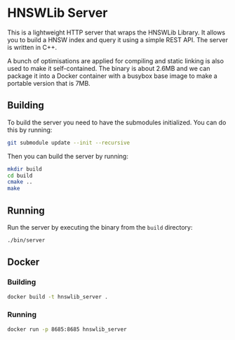 # HNSWLib Server

This is a lightweight HTTP server that wraps the HNSWLib Library. It allows you to build a HNSW index and query it using a simple REST API. The server is written in C++.

A bunch of optimisations are applied for compiling and static linking is also used to make it self-contained. The binary is about 2.6MB and we can package it into a Docker container with a busybox base image to make a portable version that is 7MB.


## Building

To build the server you need to have the submodules initialized. You can do this by running:

```bash
git submodule update --init --recursive
```

Then you can build the server by running:

```bash
mkdir build
cd build
cmake ..
make
```

## Running

Run the server by executing the binary from the `build` directory:

```bash
./bin/server
```

## Docker

### Building

```bash
docker build -t hnswlib_server .
```

### Running

```bash
docker run -p 8685:8685 hnswlib_server
```
